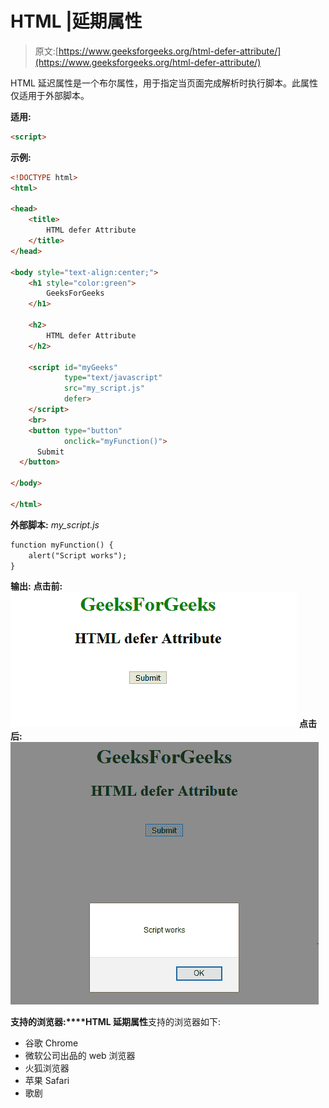 # HTML |延期属性

> 原文:[https://www.geeksforgeeks.org/html-defer-attribute/](https://www.geeksforgeeks.org/html-defer-attribute/)

HTML 延迟属性是一个布尔属性，用于指定当页面完成解析时执行脚本。此属性仅适用于外部脚本。

**适用:**

```html
<script>
```

**示例:**

```html
<!DOCTYPE html>
<html>

<head>
    <title>
        HTML defer Attribute
    </title>
</head>

<body style="text-align:center;">
    <h1 style="color:green"> 
        GeeksForGeeks 
    </h1>

    <h2> 
        HTML defer Attribute
    </h2>

    <script id="myGeeks"
            type="text/javascript"
            src="my_script.js"
            defer>
    </script>
    <br>
    <button type="button"
            onclick="myFunction()">
      Submit
  </button>

</body>

</html>
```

**外部脚本:** *my_script.js*

```html
function myFunction() {
    alert("Script works");
}
```

**输出:**
**点击前:**
![](img/d824de3608912c6081eb010340a30643.png)
**点击后:**
![](img/5f6c7057765d2ca6a827193243308e4d.png)

**支持的浏览器:****HTML 延期属性**支持的浏览器如下:

*   谷歌 Chrome
*   微软公司出品的 web 浏览器
*   火狐浏览器
*   苹果 Safari
*   歌剧